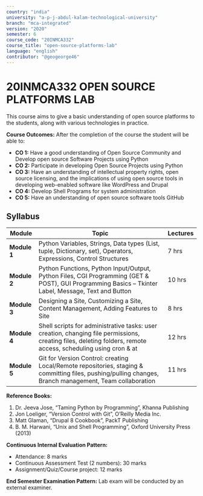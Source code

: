 ```yaml
---
country: "india"
university: "a-p-j-abdul-kalam-technological-university"
branch: "mca-integrated"
version: "2020"
semester: 6
course_code: "20INMCA332"
course_title: "open-source-platforms-lab"
language: "english"
contributor: "@geogeorge46"
---
```


# 20INMCA332 OPEN SOURCE PLATFORMS LAB

This course aims to give a basic understanding of open source platforms to the students, along with various technologies in practice.  

**Course Outcomes:** After the completion of the course the student will be able to:

- **CO 1:** Have a good understanding of Open Source Community and Develop open source Software Projects using Python  
- **CO 2:** Participate in developing Open Source Projects using Python  
- **CO 3:** Have an understanding of intellectual property rights, open source licensing, and the implications of using open source tools in developing web-enabled software like WordPress and Drupal  
- **CO 4:** Develop Shell Programs for system administration  
- **CO 5:** Have an understanding of open source software tools GitHub  

## Syllabus

| Module | Topic | Lectures |
|--------|-------|----------|
| **Module 1** | Python Variables, Strings, Data types (List, tuple, Dictionary, set), Operators, Expressions, Control Structures | 7 hrs |
| **Module 2** | Python Functions, Python Input/Output, Python Files, CGI Programming (GET & POST), GUI Programming Basics – Tkinter Label, Message, Text and Button | 10 hrs |
| **Module 3** | Designing a Site, Customizing a Site, Content Management, Adding Features to Site | 8 hrs |
| **Module 4** | Shell scripts for administrative tasks: user creation, changing file permissions, creating files, deleting folders, remote access, scheduling using cron & at | 12 hrs |
| **Module 5** | Git for Version Control: creating Local/Remote repositories, staging & committing files, pushing/pulling changes, Branch management, Team collaboration | 11 hrs |

**Reference Books:**  
1. Dr. Jeeva Jose, “Taming Python by Programming”, Khanna Publishing  
2. Jon Loeliger, “Version Control with Git”, O’Reilly Media Inc.  
3. Matt Glaman, “Drupal 8 Cookbook”, PackT Publishing  
4. B. M. Harwani, “Unix and Shell Programming”, Oxford University Press (2013)  

**Continuous Internal Evaluation Pattern:**  
- Attendance: 8 marks  
- Continuous Assessment Test (2 numbers): 30 marks  
- Assignment/Quiz/Course project: 12 marks  

**End Semester Examination Pattern:** Lab exam will be conducted by an external examiner.
